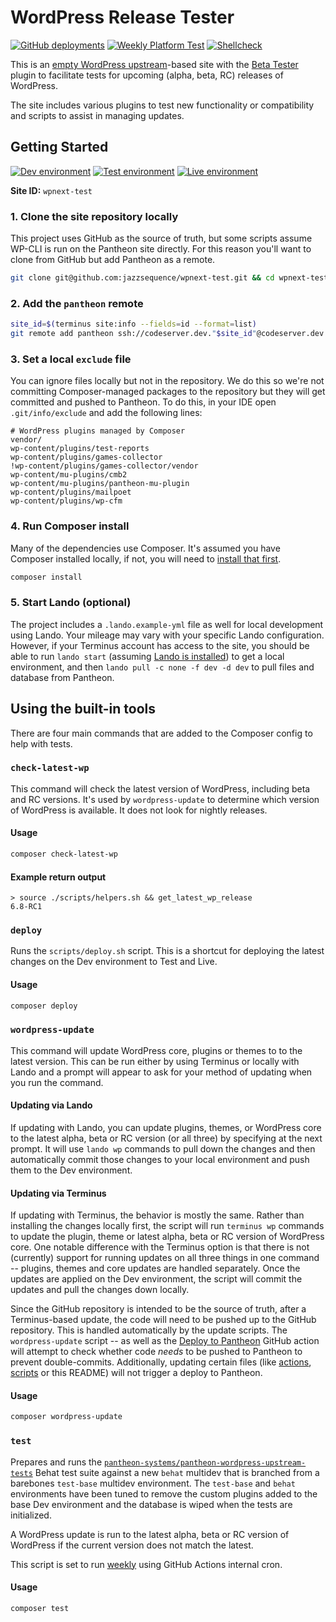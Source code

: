 # WordPress Release Tester

[![GitHub deployments](https://img.shields.io/github/deployments/jazzsequence/wpnext-test/dev?logo=pantheon&logoColor=yellow&label=deployment&labelColor=black)](https://dev-wpnext-test.pantheonsite.io)
[![Weekly Platform Test](https://github.com/jazzsequence/wpnext-test/actions/workflows/weekly-platform-test.yml/badge.svg)](https://github.com/jazzsequence/wpnext-test/actions/workflows/weekly-platform-test.yml)
[![Shellcheck](https://github.com/jazzsequence/wpnext-test/actions/workflows/shellcheck.yml/badge.svg)](https://github.com/jazzsequence/wpnext-test/actions/workflows/shellcheck.yml)

This is an [empty WordPress upstream](https://github.com/pantheon-systems/empty-wp)-based site with the [Beta Tester](https://wordpress.org/plugins/wordpress-beta-tester/) plugin to facilitate tests for upcoming (alpha, beta, RC) releases of WordPress.

The site includes various plugins to test new functionality or compatibility and scripts to assist in managing updates.

## Getting Started

[![Dev environment](https://img.shields.io/badge/dev-yellow?logo=pantheon&logoColor=yellow&label=wpnext-test&labelColor=black&color=yellow
)](https://dev-wpnext-test.pantheonsite.io)
[![Test environment](https://img.shields.io/badge/test-yellow?logo=pantheon&logoColor=yellow&label=wpnext-test&labelColor=black&color=yellow
)](https://test-wpnext-test.pantheonsite.io)
[![Live environment](https://img.shields.io/badge/live-yellow?logo=pantheon&logoColor=yellow&label=wpnext-test&labelColor=black&color=yellow
)](https://live-wpnext-test.pantheonsite.io)

**Site ID:** `wpnext-test`

### 1. Clone the site repository locally

This project uses GitHub as the source of truth, but some scripts assume WP-CLI is run on the Pantheon site directly. For this reason you'll want to clone from GitHub but add Pantheon as a remote.

```bash
git clone git@github.com:jazzsequence/wpnext-test.git && cd wpnext-test
```

### 2. Add the `pantheon` remote

```bash
site_id=$(terminus site:info --fields=id --format=list)
git remote add pantheon ssh://codeserver.dev."$site_id"@codeserver.dev."$site_id".drush.in:2222/~/repository.git
```

### 3. Set a local `exclude` file

You can ignore files locally but not in the repository. We do this so we're not committing Composer-managed packages to the repository but they will get committed and pushed to Pantheon. To do this, in your IDE open `.git/info/exclude` and add the following lines:

```
# WordPress plugins managed by Composer
vendor/
wp-content/plugins/test-reports
wp-content/plugins/games-collector
!wp-content/plugins/games-collector/vendor
wp-content/mu-plugins/cmb2
wp-content/mu-plugins/pantheon-mu-plugin
wp-content/plugins/mailpoet
wp-content/plugins/wp-cfm
```

### 4. Run Composer install

Many of the dependencies use Composer. It's assumed you have Composer installed locally, if not, you will need to [install that first](https://getcomposer.org/doc/00-intro.md#installation-linux-unix-macos).

```bash
composer install
```

### 5. Start Lando (optional)

The project includes a `.lando.example-yml` file as well for local development using Lando. Your mileage may vary with your specific Lando configuration. However, if your Terminus account has access to the site, you should be able to run `lando start` (assuming [Lando is installed](https://lando.dev/download/)) to get a local environment, and then `lando pull -c none -f dev -d dev` to pull files and database from Pantheon.

## Using the built-in tools

There are four main commands that are added to the Composer config to help with tests.

### `check-latest-wp`

This command will check the latest version of WordPress, including beta and RC versions. It's used by `wordpress-update` to determine which version of WordPress is available. It does not look for nightly releases.

#### Usage
```bash
composer check-latest-wp
```

#### Example return output
```
> source ./scripts/helpers.sh && get_latest_wp_release
6.8-RC1
```

### `deploy`

Runs the `scripts/deploy.sh` script. This is a shortcut for deploying the latest changes on the Dev environment to Test and Live.

#### Usage
```bash
composer deploy
```

### `wordpress-update`

This command will update WordPress core, plugins or themes to to the latest version. This can be run either by using Terminus or locally with Lando and a prompt will appear to ask for your method of updating when you run the command.

#### Updating via Lando

If updating with Lando, you can update plugins, themes, or WordPress core to the latest alpha, beta or RC version (or all three) by specifying at the next prompt. It will use `lando wp` commands to pull down the changes and then automatically commit those changes to your local environment and push them to the Dev environment.

#### Updating via Terminus

If updating with Terminus, the behavior is mostly the same. Rather than installing the changes locally first, the script will run `terminus wp` commands to update the plugin, theme or latest alpha, beta or RC version of WordPress core. One notable difference with the Terminus option is that there is not (currently) support for running updates on all three things in one command -- plugins, themes and core updates are handled separately. Once the updates are applied on the Dev environment, the script will commit the updates and pull the changes down locally.

Since the GitHub repository is intended to be the source of truth, after a Terminus-based update, the code will need to be pushed up to the GitHub repository. This is handled automatically by the update scripts. The `wordpress-update` script -- as well as the [Deploy to Pantheon](https://github.com/jazzsequence/wpnext-test/actions/workflows/deploy-to-pantheon.yml) GitHub action will attempt to check whether code _needs_ to be pushed to Pantheon to prevent double-commits. Additionally, updating certain files (like [actions](https://github.com/jazzsequence/wpnext-test/tree/main/.github/workflows), [scripts](https://github.com/jazzsequence/wpnext-test/tree/main/scripts) or this README) will not trigger a deploy to Pantheon.

#### Usage
```bash
composer wordpress-update
```

### `test`

Prepares and runs the [`pantheon-systems/pantheon-wordpress-upstream-tests`](https://github.com/pantheon-systems/pantheon-wordpress-upstream-tests) Behat test suite against a new `behat` multidev that is branched from a barebones `test-base` multidev environment. The `test-base` and `behat` environments have been tuned to remove the custom plugins added to the base Dev environment and the database is wiped when the tests are initialized.

A WordPress update is run to the latest alpha, beta or RC version of WordPress if the current version does not match the latest.

This script is set to run [weekly](https://github.com/jazzsequence/wpnext-test/actions/workflows/weekly-platform-test.yml) using GitHub Actions internal cron.

#### Usage
```bash
composer test
```
